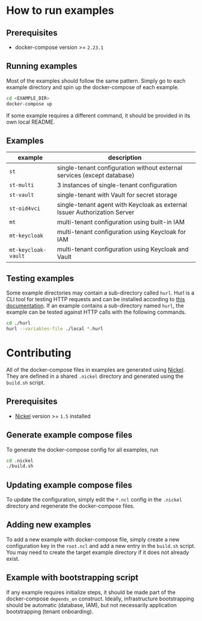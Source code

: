 # How to run examples

## Prerequisites

- docker-compose version >= `2.23.1`

## Running examples

Most of the examples should follow the same pattern.
Simply go to each example directory and spin up the docker-compose of each example.

```bash
cd <EXAMPLE_DIR>
docker-compose up
```

If some example requires a different command, it should be provided in its own local README.

## Examples

| example             | description                                                               |
|---------------------|---------------------------------------------------------------------------|
| `st`                | single-tenant configuration without external services (except database)   |
| `st-multi`          | 3 instances of single-tenant configuration                                |
| `st-vault`          | single-tenant with Vault for secret storage                               |
| `st-oid4vci`        | single-tenant agent with Keycloak as external Issuer Authorization Server |
| `mt`                | multi-tenant configuration using built-in IAM                             |
| `mt-keycloak`       | multi-tenant configuration using Keycloak for IAM                         |
| `mt-keycloak-vault` | multi-tenant configuration using Keycloak and Vault                       |

## Testing examples

Some example directories may contain a sub-directory called `hurl`.
Hurl is a CLI tool for testing HTTP requests and can be installed according to [this documentation](https://hurl.dev/docs/installation.html).
If an example contains a sub-directory named `hurl`, the example can be tested against HTTP calls with the following commands.

```bash
cd ./hurl
hurl --variables-file ./local *.hurl
```

# Contributing

All of the docker-compose files in examples are generated using [Nickel](https://nickel-lang.org/).
They are defined in a shared `.nickel` directory and generated using the `build.sh` script.

## Prerequisites

- [Nickel](https://nickel-lang.org/) version >= `1.5` installed

## Generate example compose files

To generate the docker-compose config for all examples, run

```bash
cd .nickel
./build.sh
```

## Updating example compose files

To update the configuration, simply edit the `*.ncl` config in the `.nickel` directory and regenerate the docker-compose files.

## Adding new examples

To add a new example with docker-compose file, simply create a new configuration key in the `root.ncl` and add a new entry in the `build.sh` script.
You may need to create the target example directory if it does not already exist.

## Example with bootstrapping script

If any example requires initialize steps, it should be made part of the docker-compose `depends_on` construct.
Ideally, infrastructure bootstrapping should be automatic (database, IAM), but not necessarily application bootstrapping (tenant onboarding).
